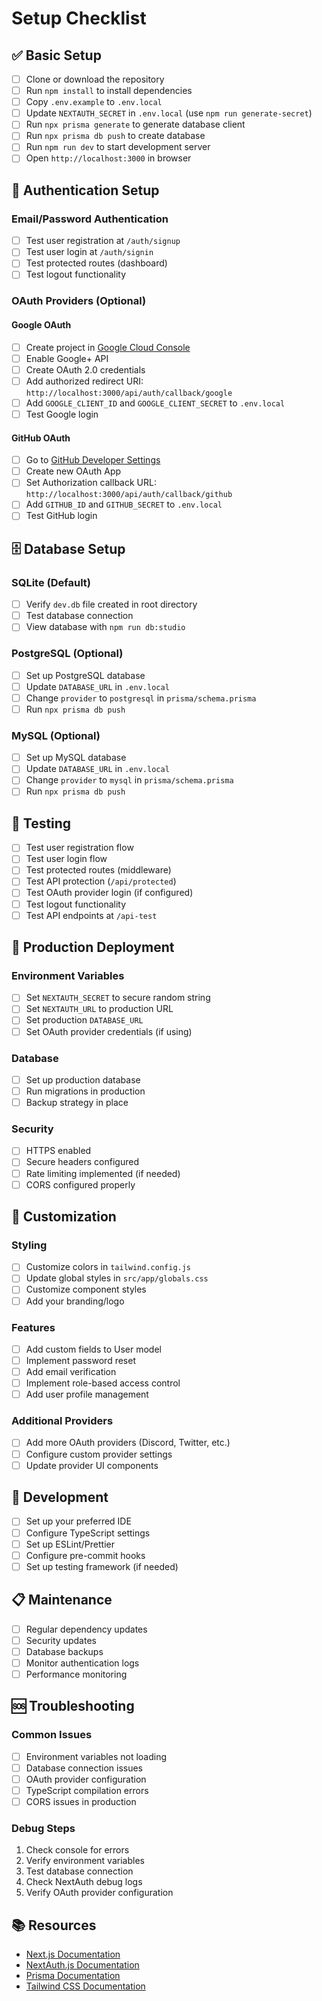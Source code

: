 # Setup Checklist

## ✅ Basic Setup

- [ ] Clone or download the repository
- [ ] Run `npm install` to install dependencies
- [ ] Copy `.env.example` to `.env.local`
- [ ] Update `NEXTAUTH_SECRET` in `.env.local` (use `npm run generate-secret`)
- [ ] Run `npx prisma generate` to generate database client
- [ ] Run `npx prisma db push` to create database
- [ ] Run `npm run dev` to start development server
- [ ] Open `http://localhost:3000` in browser

## 🔐 Authentication Setup

### Email/Password Authentication
- [ ] Test user registration at `/auth/signup`
- [ ] Test user login at `/auth/signin`
- [ ] Test protected routes (dashboard)
- [ ] Test logout functionality

### OAuth Providers (Optional)

#### Google OAuth
- [ ] Create project in [Google Cloud Console](https://console.cloud.google.com/)
- [ ] Enable Google+ API
- [ ] Create OAuth 2.0 credentials
- [ ] Add authorized redirect URI: `http://localhost:3000/api/auth/callback/google`
- [ ] Add `GOOGLE_CLIENT_ID` and `GOOGLE_CLIENT_SECRET` to `.env.local`
- [ ] Test Google login

#### GitHub OAuth
- [ ] Go to [GitHub Developer Settings](https://github.com/settings/developers)
- [ ] Create new OAuth App
- [ ] Set Authorization callback URL: `http://localhost:3000/api/auth/callback/github`
- [ ] Add `GITHUB_ID` and `GITHUB_SECRET` to `.env.local`
- [ ] Test GitHub login

## 🗄️ Database Setup

### SQLite (Default)
- [ ] Verify `dev.db` file created in root directory
- [ ] Test database connection
- [ ] View database with `npm run db:studio`

### PostgreSQL (Optional)
- [ ] Set up PostgreSQL database
- [ ] Update `DATABASE_URL` in `.env.local`
- [ ] Change `provider` to `postgresql` in `prisma/schema.prisma`
- [ ] Run `npx prisma db push`

### MySQL (Optional)
- [ ] Set up MySQL database
- [ ] Update `DATABASE_URL` in `.env.local`
- [ ] Change `provider` to `mysql` in `prisma/schema.prisma`
- [ ] Run `npx prisma db push`

## 🧪 Testing

- [ ] Test user registration flow
- [ ] Test user login flow
- [ ] Test protected routes (middleware)
- [ ] Test API protection (`/api/protected`)
- [ ] Test OAuth provider login (if configured)
- [ ] Test logout functionality
- [ ] Test API endpoints at `/api-test`

## 🚀 Production Deployment

### Environment Variables
- [ ] Set `NEXTAUTH_SECRET` to secure random string
- [ ] Set `NEXTAUTH_URL` to production URL
- [ ] Set production `DATABASE_URL`
- [ ] Set OAuth provider credentials (if using)

### Database
- [ ] Set up production database
- [ ] Run migrations in production
- [ ] Backup strategy in place

### Security
- [ ] HTTPS enabled
- [ ] Secure headers configured
- [ ] Rate limiting implemented (if needed)
- [ ] CORS configured properly

## 📱 Customization

### Styling
- [ ] Customize colors in `tailwind.config.js`
- [ ] Update global styles in `src/app/globals.css`
- [ ] Customize component styles
- [ ] Add your branding/logo

### Features
- [ ] Add custom fields to User model
- [ ] Implement password reset
- [ ] Add email verification
- [ ] Implement role-based access control
- [ ] Add user profile management

### Additional Providers
- [ ] Add more OAuth providers (Discord, Twitter, etc.)
- [ ] Configure custom provider settings
- [ ] Update provider UI components

## 🔧 Development

- [ ] Set up your preferred IDE
- [ ] Configure TypeScript settings
- [ ] Set up ESLint/Prettier
- [ ] Configure pre-commit hooks
- [ ] Set up testing framework (if needed)

## 📋 Maintenance

- [ ] Regular dependency updates
- [ ] Security updates
- [ ] Database backups
- [ ] Monitor authentication logs
- [ ] Performance monitoring

## 🆘 Troubleshooting

### Common Issues
- [ ] Environment variables not loading
- [ ] Database connection issues
- [ ] OAuth provider configuration
- [ ] TypeScript compilation errors
- [ ] CORS issues in production

### Debug Steps
1. Check console for errors
2. Verify environment variables
3. Test database connection
4. Check NextAuth debug logs
5. Verify OAuth provider configuration

## 📚 Resources

- [Next.js Documentation](https://nextjs.org/docs)
- [NextAuth.js Documentation](https://next-auth.js.org/)
- [Prisma Documentation](https://www.prisma.io/docs/)
- [Tailwind CSS Documentation](https://tailwindcss.com/docs)
